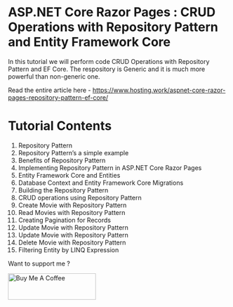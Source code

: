 # ASP.NET Core Razor Pages : CRUD Operations with Repository Pattern and Entity Framework Core
In this tutorial we will perform code CRUD Operations with Repository Pattern and EF Core. The respository is Generic and it is much more powerful than non-generic one.

Read the entire article here - https://www.hosting.work/aspnet-core-razor-pages-repository-pattern-ef-core/

# Tutorial Contents
1. Repository Pattern
2. Repository Pattern’s a simple example
3. Benefits of Repository Pattern
4. Implementing Repository Pattern in ASP.NET Core Razor Pages
5. Entity Framework Core and Entities
6. Database Context and Entity Framework Core Migrations
7. Building the Repository Pattern
8. CRUD operations using Repository Pattern
9. Create Movie with Repository Pattern
10. Read Movies with Repository Pattern
11. Creating Pagination for Records
12. Update Movie with Repository Pattern
13. Update Movie with Repository Pattern
14. Delete Movie with Repository Pattern
15. Filtering Entity by LINQ Expression

Want to support me ?

<a href="https://www.buymeacoffee.com/YogYogi" target="_blank"><img src="https://cdn.buymeacoffee.com/buttons/v2/default-yellow.png" alt="Buy Me A Coffee" width="200"  style="height: 60px !important;width: 200px !important;" ></a>
